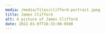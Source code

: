 ```yaml
---
media: /media/files/clifford-portrait.jpeg
title: James Clifford
alt: A picture of James Clifford
date: 2022-01-07T16:33:00-0500
---
```

